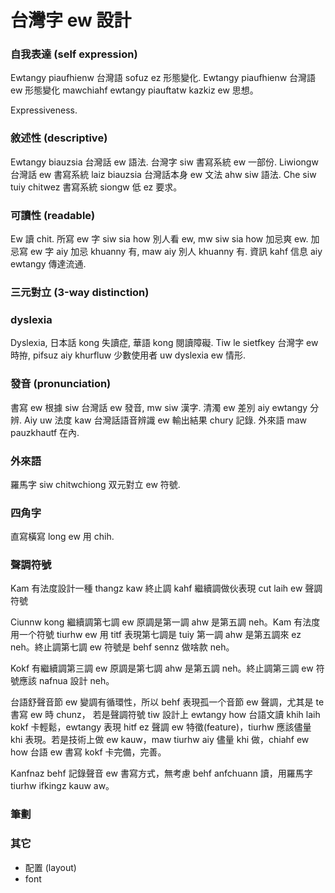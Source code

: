 # 台灣字 ew 設計

### 自我表達 (self expression)

Ewtangy piaufhienw 台灣語 sofuz ez 形態變化. Ewtangy piaufhienw 台灣語 ew 形態變化 mawchiahf ewtangy piauftatw kazkiz ew 思想。

Expressiveness.

### 敘述性 (descriptive)

Ewtangy biauzsia 台灣話 ew 語法. 台灣字 siw 書寫系統 ew 一部份. Liwiongw 台灣話 ew 書寫系統 laiz biauzsia 台灣話本身 ew 文法 ahw siw 語法. Che siw tuiy chitwez 書寫系統 siongw 低 ez 要求。

### 可讀性 (readable)

Ew 讀 chit. 所寫 ew 字 siw sia how 別人看 ew, mw siw sia how 加忌爽 ew. 加忌寫 ew 字 aiy 加忌 khuanny 有, maw aiy 別人 khuanny 有. 資訊 kahf 信息 aiy ewtangy 傳達流通.

### 三元對立 (3-way distinction)

### dyslexia

Dyslexia, 日本話 kong 失讀症, 華語 kong 閱讀障礙. Tiw le sietfkey 台灣字 ew 時拵, pifsuz aiy khurfluw 少數使用者 uw dyslexia ew 情形.

### 發音 (pronunciation)

書寫 ew 根據 siw 台灣話 ew 發音, mw siw 漢字. 清濁 ew 差別 aiy ewtangy 分辨. Aiy uw 法度 kaw 台灣話語音辨識 ew 輸出結果 chury 記錄. 外來語 maw pauzkhautf 在內.

### 外來語

羅馬字 siw chitwchiong 双元對立 ew 符號.

### 四角字

直寫橫寫 long ew 用 chih.

### 聲調符號

Kam 有法度設計一種 thangz kaw 終止調 kahf 繼續調做伙表現 cut laih ew 聲調符號

Ciunnw kong 繼續調第七調 ew 原調是第一調 ahw 是第五調 neh。Kam 有法度用一个符號 tiurhw ew 用 titf 表現第七調是 tuiy 第一調 ahw 是第五調來 ez neh。終止調第七調 ew 符號是 behf sennz 做啥款 neh。

Kokf 有繼續調第三調 ew 原調是第七調 ahw 是第五調 neh。終止調第三調 ew 符號應該 nafnua 設計 neh。

台語舒聲音節 ew 變調有循環性，所以 behf 表現孤一个音節 ew 聲調，尤其是 te 書寫 ew 時 chunz， 若是聲調符號 tiw 設計上 ewtangy how 台語文讀 khih laih kokf 卡輕鬆，ewtangy 表現 hitf ez 聲調 ew 特徵(feature)，tiurhw 應該儘量 khi 表現。若是技術上做 ew kauw，maw tiurhw aiy 儘量 khi 做，chiahf ew how 台語 ew 書寫 kokf 卡完備，完善。

Kanfnaz behf 記錄聲音 ew 書寫方式，無考慮 behf anfchuann 讀，用羅馬字 tiurhw ifkingz kauw aw。

### 筆劃

### 其它

* 配置 (layout)
* font
